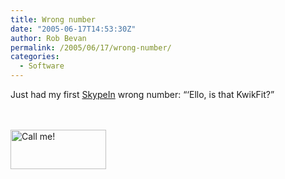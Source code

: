 ```yaml
---
title: Wrong number
date: "2005-06-17T14:53:30Z"
author: Rob Bevan
permalink: /2005/06/17/wrong-number/
categories:
  - Software
---
```

Just had my first [SkypeIn][1] wrong number: &#8220;&#8216;Ello, is that KwikFit?&#8221;

<div style="height: 100px">
  <!--<br />
Skype 'Call me!' button</p>
<p>http://www.skype.com/go/skypebuttons</p>
<p>-->

  <br /> <br /> <a href="skype:robbevan?call" onclick="return skypeCheck();"><img src="http://download.skype.com/share/skypebuttons/buttons/call_green_white_153x63.png" style="border: none; float: none; margin: 0; padding: 0;" width="153" height="63" alt="Call me!" /></a>
</div>

 [1]: http://share.skype.com/in/102/171559 "SkypeIn"
